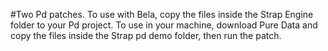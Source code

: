 #Two Pd patches. 
To use with Bela, copy the files inside the Strap Engine folder to your Pd project.
To use in your machine, download Pure Data and copy the files inside the Strap pd demo folder, then run the patch.
